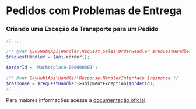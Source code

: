 # Pedidos com Problemas de Entrega

### Criando uma Exceção de Transporte para um Pedido

```php
// ...

/** @var \SkyHub\Api\Handler\Request\Sales\OrderHandler $requestHandler */
$requestHandler = $api->order();

$orderId = 'Marketplace-000000001';

/** @var SkyHub\Api\Handler\Response\HandlerInterface $response */
$response = $requestHandler->shipmentException($orderId);
// ...
```

Para maiores informações acesse a [documentação oficial](https://skyhub.gelato.io/docs/versions/1.1/resources/orders/endpoints/excecao-de-transporte).
